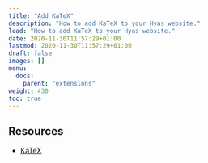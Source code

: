 ```yaml
---
title: "Add KaTeX"
description: "How to add KaTeX to your Hyas website."
lead: "How to add KaTeX to your Hyas website."
date: 2020-11-30T11:57:29+01:00
lastmod: 2020-11-30T11:57:29+01:00
draft: false
images: []
menu:
  docs:
    parent: "extensions"
weight: 430
toc: true
---
```


## Resources

- [KaTeX](https://katex.org/)
